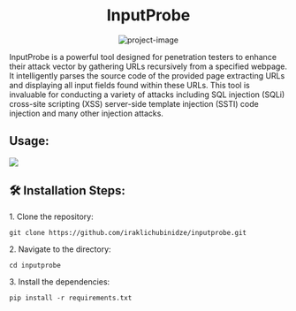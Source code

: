 <h1 align="center" id="title">InputProbe</h1>

<p align="center"><img src="https://i.postimg.cc/X7SGdyT5/86d8d3b6995ddad46f5d9142354b65b1.png" alt="project-image"></p>

<p id="description">InputProbe is a powerful tool designed for penetration testers to enhance their attack vector by gathering URLs recursively from a specified webpage. It intelligently parses the source code of the provided page extracting URLs and displaying all input fields found within these URLs. This tool is invaluable for conducting a variety of attacks including SQL injection (SQLi) cross-site scripting (XSS) server-side template injection (SSTI) code injection and many other injection attacks.</p>

<h2>Usage:</h2>

<img src="https://i.postimg.cc/HkWDVd9M/Screenshot-2024-06-12-050917.png">

<h2>🛠️ Installation Steps:</h2>

<p>1. Clone the repository:</p>

```
git clone https://github.com/iraklichubinidze/inputprobe.git
```

<p>2. Navigate to the directory:</p>

```
cd inputprobe
```

<p>3. Install the dependencies:</p>

```
pip install -r requirements.txt
```
